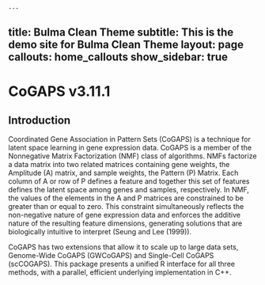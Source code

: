<html>
	
	---
title: Bulma Clean Theme
subtitle: This is the demo site for Bulma Clean Theme
layout: page
callouts: home_callouts
show_sidebar: true
---
	
<head>
	<meta charset="utf-8">
	<meta name="viewport" content="width=device-width, initial-scale=1">
</head>
<body>
<h1> CoGAPS v3.11.1 </h1>
	<h2> Introduction </h2>
	<p> Coordinated Gene Association in Pattern Sets (CoGAPS) is a technique for latent space learning in gene expression data. CoGAPS is a member of the Nonnegative Matrix Factorization (NMF) class of algorithms. NMFs factorize a data matrix into two related matrices containing gene weights, the Amplitude (A) matrix, and sample weights, the Pattern (P) Matrix. Each column of A or row of P defines a feature and together this set of features defines the latent space among genes and samples, respectively. In NMF, the values of the elements in the A and P matrices are constrained to be greater than or equal to zero. This constraint simultaneously reflects the non-negative nature of gene expression data and enforces the additive nature of the resulting feature dimensions, generating solutions that are biologically intuitive to interpret (Seung and Lee (1999)). </p>

<p>CoGAPS has two extensions that allow it to scale up to large data sets, Genome-Wide CoGAPS (GWCoGAPS) and Single-Cell CoGAPS (scCOGAPS). This package presents a unified R interface for all three methods, with a parallel, efficient underlying implementation in C++.</p>
</body>
</html>
